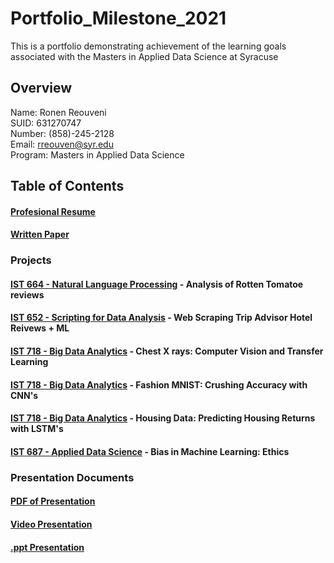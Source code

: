 # Portfolio_Milestone_2021
This is a portfolio demonstrating achievement of the learning goals associated with the Masters in Applied Data Science at Syracuse 

## Overview 

Name: Ronen Reouveni <br/>
SUID: 631270747 <br/>
Number: (858)-245-2128 <br/>
Email: rreouven@syr.edu <br/>
Program: Masters in Applied Data Science <br/>


## Table of Contents 

#### [Profesional Resume](https://github.com/RonenReouveni/resume/blob/ca257de53470b426ddf4a7f321b6e79753835660/ronen_reouveni_resume%20(1).pdf)

#### [Written Paper](https://github.com/RonenReouveni/written_portfolio/blob/95ceedb1998da0210a7c8131129f56f5d92e9155/ronen_reouveni_portfolio_draft2.pdf)

### Projects

#### [IST 664 - Natural Language Processing](https://github.com/RonenReouveni/RottenTomatoe) - Analysis of Rotten Tomatoe reviews

#### [IST 652 - Scripting for Data Analysis](https://github.com/RonenReouveni/TripAdvisor) - Web Scraping Trip Advisor Hotel Reivews + ML

#### [IST 718 - Big Data Analytics](https://github.com/RonenReouveni/chest_x_ray) - Chest X rays: Computer Vision and Transfer Learning

#### [IST 718 - Big Data Analytics](https://github.com/RonenReouveni/fashionMnist) - Fashion MNIST: Crushing Accuracy with CNN's

#### [IST 718 - Big Data Analytics](https://github.com/RonenReouveni/ZipCodes) - Housing Data: Predicting Housing Returns with LSTM's

#### [IST 687 - Applied Data Science](https://github.com/RonenReouveni/BiasInML) - Bias in Machine Learning: Ethics

### Presentation Documents 

#### [PDF of Presentation](https://drive.google.com/file/d/11yBMlxsN8w7Grt1aGpVvxqBGg9-B7sUE/view?usp=sharing)

#### [Video Presentation](https://drive.google.com/file/d/1XBgKYU_X9rij2WJfMuViMBiCJiPiPcba/view?usp=sharing)

#### [.ppt Presentation](https://github.com/RonenReouveni/presentation/blob/0256f6866acc26d3ee8d02d0d5f7d1e197969c23/ronen_reouveni_presentation_ppt.pptx)
